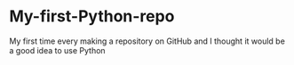 # My-first-Python-repo
My first time every making a repository on GitHub and I thought it would be a good idea to use Python
